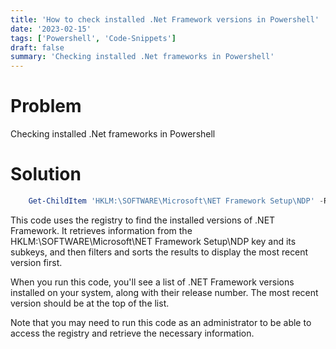 ```yaml
---
title: 'How to check installed .Net Framework versions in Powershell'
date: '2023-02-15'
tags: ['Powershell', 'Code-Snippets']
draft: false
summary: 'Checking installed .Net frameworks in Powershell'
---
```


# Problem

Checking installed .Net frameworks in Powershell

# Solution

```powershell
    Get-ChildItem 'HKLM:\SOFTWARE\Microsoft\NET Framework Setup\NDP' -Recurse | Get-ItemProperty -Name Version, Release -ErrorAction SilentlyContinue | Where-Object { $_.PSChildName -Match '^(?!S)\p{L}'} | Select-Object PSChildName, Version, Release | Sort-Object Version -Descending

```

This code uses the registry to find the installed versions of .NET Framework. It retrieves information from the HKLM:\SOFTWARE\Microsoft\NET Framework Setup\NDP key and its subkeys, and then filters and sorts the results to display the most recent version first.

When you run this code, you'll see a list of .NET Framework versions installed on your system, along with their release number. The most recent version should be at the top of the list.

Note that you may need to run this code as an administrator to be able to access the registry and retrieve the necessary information.

